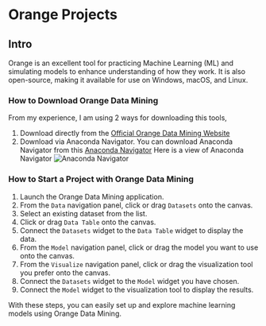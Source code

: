 # Orange Projects

## Intro
Orange is an excellent tool for practicing Machine Learning (ML)
and simulating models to enhance understanding of how they work.
It is also open-source, making it available for use on Windows, macOS, and Linux.

### How to Download Orange Data Mining
From my experience, I am using 2 ways for downloading this tools,
1. Download directly from the [Official Orange Data Mining Website](https://orangedatamining.com/download/)
2. Download via Anaconda Navigator. You can download Anaconda Navigator from this 
[Anaconda Navigator](https://www.anaconda.com/download/success)
Here is a view of Anaconda Navigator
![Anaconda Navigator](https://github.com/AhmadHdr/orange-projects/main/images/Download%20from%20Anaconda%20Navigator.png)

### How to Start a Project with Orange Data Mining
1. Launch the Orange Data Mining application.
2. From the `Data` navigation panel, click or drag `Datasets` onto the canvas.
3. Select an existing dataset from the list.
4. Click or drag `Data Table` onto the canvas.
5. Connect the `Datasets` widget to the `Data Table` widget to display the data.
6. From the `Model` navigation panel, click or drag the model you want to use onto the canvas.
7. From the `Visualize` navigation panel, click or drag the visualization tool you prefer onto the canvas.
8. Connect the `Datasets` widget to the `Model` widget you have chosen.
9. Connect the `Model` widget to the visualization tool to display the results.



With these steps, you can easily set up and explore machine learning models using Orange Data Mining.
